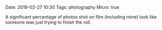 Date: 2019-02-27 10:30
Tags: photography
Micro: true

A significant percentage of photos shot on film (including mine) look like someone was just trying to finish the roll.